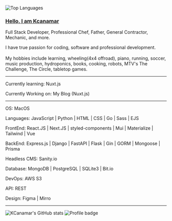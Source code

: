 ![Top Languages](https://github-readme-stats.vercel.app/api/top-langs/?username=kcanamar&langs_count=10&theme=nord&layout=compact&count_private=true)
### [Hello, I am Kcanamar](https://kylecanamar-portfolio.vercel.app/)

Full Stack Developer, Professional Chef, Father, General Contractor, Mechanic, and more.

I have true passion for coding, software and professional development. <br><br>My hobbies include learning, wheeling(4x4 offroad), piano, running, soccer, music production, hydroponics, books, cooking, robots, MTV's The Challenge, The Circle, tabletop games.

---

Currently learning: Nuxt.js

Currently Working on: My Blog (Nuxt.js)

---

OS: MacOS

Languages: JavaScript | Python | HTML | CSS | Go | Sass | EJS

FrontEnd: React.JS | Next.JS | styled-components | Mui | Materialize | Tailwind | Vue

BackEnd: Express.js | Django | FastAPI | Flask | Gin | GORM | Mongoose | Prisma

Headless CMS: Sanity.io

Database: MongoDB | PostgreSQL | SQLite3 | Bit.io

DevOps: AWS S3 

API: REST 

Design: Figma | Mirro

---


![KCanamar's GitHub stats](https://github-readme-stats.vercel.app/api?username=kcanamar&show_icons=true&theme=nord&count_private=true)
![Profile badge](https://www.codewars.com/users/kcanamar/badges/small)
